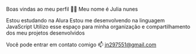 Boas vindas ao meu perfil 💙💙 Meu nome é Julia nunes

Estou estudando na Alura Estou me desenvolvendo na linguagem JavaScript Utilizo esse espaço para minha organização e compartilhamento dos meu projetos desenvolvidos

Você pode entrar em contato comigo 📫 jn297551@gmail.com
